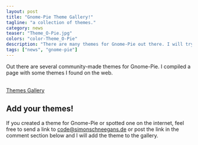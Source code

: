```yaml
---
layout: post
title: "Gnome-Pie Theme Gallery!"
tagline: "a collection of themes."
category: news
teaser: "Theme_O-Pie.jpg"
colors: "color-Theme_O-Pie"
description: "There are many themes for Gnome-Pie out there. I will try to catch them all!"
tags: ["news", "gnome-pie"]
---
```


Out there are several community-made themes for Gnome-Pie. I compiled a page with some themes I found on the web.

<!--more-->

<div>
    <a href="/gnome-pie-themes.html"><div class="button text-center"><i style="font-size:2em" class="fa fa-paint-brush"></i><br>Themes Gallery</div></a>
</div>


## Add your themes!

If you created a theme for Gnome-Pie or spotted one on the internet, feel free to send a link to <a href="mailto:code@simonschneegans.de">code@simonschneegans.de</a> or post the link in the comment section below and I will add the theme to the gallery.

